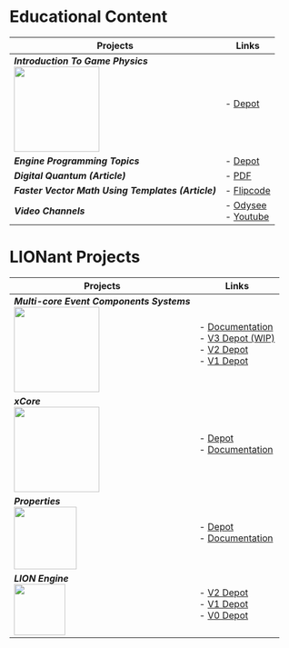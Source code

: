 # Educational Content

| Projects | Links |
| --- | --- |
| ***Introduction To Game Physics*** <br> <img src="https://i.imgur.com/0JXlUC7.jpg" align="left" width="150px" /> | - [Depot](https://gitlab.com/LIONant/introductiontogamephysics) |
| ***Engine Programming Topics***                    | - [Depot](https://gitlab.com/LIONant/engine-programming-topics) |
| ***Digital Quantum (Article)***                    | - [PDF](assets/The_Digital_Quantum.pdf) |
| ***Faster Vector Math Using Templates (Article)*** | - [Flipcode](https://www.flipcode.com/archives/Faster_Vector_Math_Using_Templates.shtml) |
| ***Video Channels***                               | - [Odysee](https://odysee.com/@LIONant:0) <br> - [Youtube](https://www.youtube.com/channel/UC_K7kTkCqQnFg6__DGQblMw) |

# LIONant Projects

| Projects | Links |
| --- | --- |
| ***Multi-core Event Components Systems*** <br> <img src="https://i.imgur.com/NwahbNn.jpg" align="left" width="150px" /> | - [Documentation](MECS/MECSDesignLinks.md) <br>          - [V3 Depot (WIP)](https://github.com/LIONant-depot/MECSV3) <br> - [V2 Depot](https://github.com/LIONant-depot/MECSV2) <br> - [V1 Depot](https://gitlab.com/LIONant/MECS) |
| ***xCore***                               <br> <img src="https://i.imgur.com/thGy32h.jpg" align="left" width="150px"/>  | - [Depot](https://gitlab.com/LIONant/xcore)         <br> - [Documentation](MECS/ShareComponents.md) |
| ***Properties***                          <br> <img src="https://i.imgur.com/GfJb3sQ.jpg" align="left" width="110px"/>  | - [Depot](https://gitlab.com/LIONant/properties)    <br> - [Documentation](https://gitlab.com/LIONant/properties/-/blob/master/docs/Documentation.md) |
| ***LION Engine***                         <br> <img src="https://assets.gitlab-static.net/uploads/-/system/project/avatar/1585334/LIONHeadV5.png?width=64" align="left" width="90px" />  | - [V2 Depot](https://gitlab.com/LIONant/LIONV2) <br> - [V1 Depot](https://gitlab.com/LIONant/LION) <br> - [V0 Depot](https://bitbucket.org/lionantengine/lionant/src/master/) |
